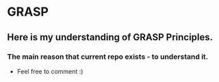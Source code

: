 # GRASP
## Here is my understanding of GRASP Principles.
### The main reason that current repo exists - to understand it.
- Feel free to comment :)
